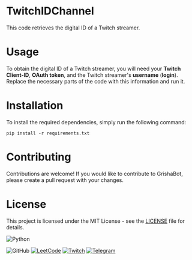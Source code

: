 # TwitchIDChannel
This code retrieves the digital ID of a Twitch streamer.

# Usage
To obtain the digital ID of a Twitch streamer, you will need your **Twitch Client-ID**, **OAuth token**, and the Twitch streamer's **username** (**login**). Replace the necessary parts of the code with this information and run it.

# Installation
To install the required dependencies, simply run the following command:
```
pip install -r requirements.txt
```
# Contributing
Contributions are welcome! If you would like to contribute to GrishaBot, please create a pull request with your changes.

# License
This project is licensed under the MIT License - see the [LICENSE](https://github.com/git/git-scm.com/blob/main/MIT-LICENSE.txt) file for details.

<span>
  <img src="https://img.shields.io/badge/Python-3776AB.svg?logo=python&logoColor=white" alt="Python">
</span>

![GitHub](https://img.shields.io/badge/GitHub-%23323330.svg?&style=for-the-badge&logo=GitHub&logoColor=white)
[![LeetCode](https://img.shields.io/badge/LeetCode-%23F89F1B.svg?&style=for-the-badge&logo=LeetCode&logoColor=white)](https://leetcode.com/hardsuit/)
[![Twitch](https://img.shields.io/badge/Twitch-%239146FF.svg?&style=for-the-badge&logo=Twitch&logoColor=white)](https://www.twitch.tv/psychokaro)
[![Telegram](https://img.shields.io/badge/Telegram-%232CA5E0.svg?&style=for-the-badge&logo=Telegram&logoColor=white)](https://t.me/aaaaaaaaaoaao)
